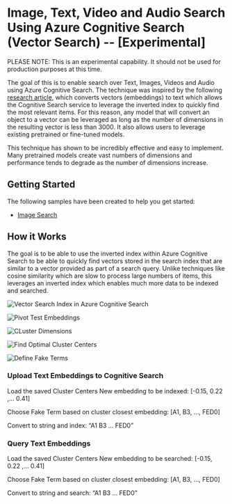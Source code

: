 # Image, Text, Video and Audio Search Using Azure Cognitive Search (Vector Search) -- [Experimental]

PLEASE NOTE: This is an experimental capability.  It should not be used for production purposes at this time.

The goal of this is to enable search over Text, Images, Videos and Audio using Azure Cognitive Search.  The technique was inspired by the following [research article](http://nmis.isti.cnr.it/falchi/Draft/2016-DaWaK-DRAFT.pdf), which converts vectors (embeddings) to text which allows the Cognitive Search service to leverage the inverted index to quickly find the most relevant items.  For this reason, any model that will convert an object to a vector can be leveraged as long as the number of dimensions in the resulting vector is less than 3000.  It also allows users to leverage existing pretrained or fine-tuned models.

This technique has shown to be incredibly effective and easy to implement.  Many pretrained models create vast numbers of dimensions and performance tends to degrade as the number of dimensions increase.  

## Getting Started
The following samples have been created to help you get started:
- [Image Search](https://github.com/liamca/vector-search/tree/main/notebooks/image-search)

## How it Works

The goal is to be able to use the inverted index within Azure Cognitive Search to be able to quickly find vectors stored in the search index that are similar to a vector provided as part of a search query.  Unlike techniques like cosine similarity which are slow to process large numbers of items, this leverages an inverted index which enables much more data to be indexed and searched.  

![Vector Search Index in Azure Cognitive Search](https://github.com/liamca/vector-search/raw/main/imgs/azure-cognitive-search-index.png)

![Pivot Test Embeddings](https://github.com/liamca/vector-search/raw/main/imgs/pivot-embeddings.png)

![CLuster Dimensions](https://github.com/liamca/vector-search/raw/main/imgs/find-cluster-centers.png)

![Find Optimal Cluster Centers](https://github.com/liamca/vector-search/raw/main/imgs/find-optimal-center-clusters.png)

![Define Fake Terms](https://github.com/liamca/vector-search/raw/main/imgs/define-fake-terms.png)

### Upload Text Embeddings to Cognitive Search

Load the saved Cluster Centers
New embedding to be indexed: [-0.15, 0.22 ,… 0.41]

Choose Fake Term based on cluster closest embedding: [A1, B3, …, FED0]

Convert to string and index: “A1 B3 … FED0”

### Query Text Embeddings

Load the saved Cluster Centers
New embedding to be searched: [-0.15, 0.22 ,… 0.41]

Choose Fake Term based on cluster closest embedding: [A1, B3, …, FED0]

Convert to string and search: “A1 B3 … FED0”

